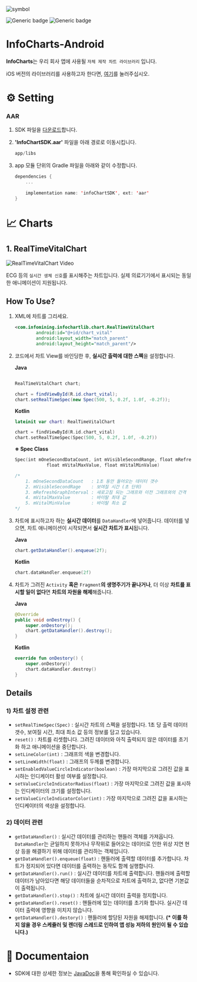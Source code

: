 ![symbol](https://user-images.githubusercontent.com/57319751/113797582-82c38780-978c-11eb-8c1a-443597935f4a.png)

![Generic badge](https://img.shields.io/badge/version-v1.0.0-blue.svg)
![Generic badge](https://img.shields.io/badge/API-+19-orange.svg)

# InfoCharts-Android

**InfoCharts**는 우리 회사 앱에 사용될 `자체 제작 차트 라이브러리` 입니다.

iOS 버전의 라이브러리를 사용하고자 한다면, [여기](https://github.com/infodevelop/iOSInfoChart)를 눌러주십시오.

# ⚙️ Setting

### AAR

1. SDK 파일을 [다운로드](https://www.dropbox.com/s/ms924qb14dsf5kc/InfoChartSDK_v1.0.0.aar?dl=0)합니다.

2. **'InfoChartSDK.aar'** 파일을 아래 경로로 이동시킵니다.

    ```kotlin
    app/libs
    ```

3. app 모듈 단위의 Gradle 파일을 아래와 같이 수정합니다.

    ```kotlin
    dependencies {
    	...
    		
    	implementation name: 'infoChartSDK', ext: 'aar'
    }
    ```

# 📈 Charts

## 1. RealTimeVitalChart


![RealTimeVitalChart Video](https://user-images.githubusercontent.com/57319751/113797689-b6061680-978c-11eb-98a9-de5ced40b574.gif)

ECG 등의 `실시간 생체 신호`를 표시해주는 차트입니다. 실제 의료기기에서 표시되는 동일한 애니메이션이 지원됩니다.

## How To Use?

1. XML에 차트를 그리세요.

    ```xml
    <com.infomining.infochartlib.chart.RealTimeVitalChart
            android:id="@+id/chart_vital"
            android:layout_width="match_parent"
            android:layout_height="match_parent"/>
    ```

2. 코드에서 차트 View를 바인딩한 후, **실시간 출력에 대한 스펙**을 설정합니다.

    **Java**

    ```java

    RealTimeVitalChart chart;

    chart = findViewById(R.id.chart_vital);
    chart.setRealTimeSpec(new Spec(500, 5, 0.2f, 1.0f, -0.2f));
    ```

    **Kotlin**

    ```kotlin
    lateinit var chart: RealTimeVitalChart

    chart = findViewById(R.id.chart_vital)
    chart.setRealTimeSpec(Spec(500, 5, 0.2f, 1.0f, -0.2f))
    ```

    **※ Spec Class**

    ```kotlin
    Spec(int mOneSecondDataCount, int mVisibleSecondRange, float mRefreshGraphInterval, 
    			float mVitalMaxValue, float mVitalMinValue)

    /*
    	1. mOneSecondDataCount   : 1초 동안 들어오는 데이터 갯수
    	2. mVisibleSecondRage    : 보여질 시간 (초 단위)
    	3. mRefreshGraphInterval : 새로고침 되는 그래프와 이전 그래프와의 간격
    	4. mVitalMaxValue        : 바이탈 최대 값
    	5. mVitalMinValue        : 바이탈 최소 값
    */
    ```

3. 차트에 표시하고자 하는 **실시간 데이터**를 `DataHandler`에 넣어줍니다. 데이터를 넣으면, 차트 애니메이션이 시작되면서 **실시간 차트가 표시**됩니다.

    **Java**

    ```java
    chart.getDataHandler().enqueue(2f);
    ```

    **Kotlin**

    ```kotlin
    chart.dataHandler.enqueue(2f)
    ```

4. 차트가 그려진 `Activity` **혹은** `Fragment`**의 생명주기가 끝나거나**, 더 이상 **차트를 표시할 일이 없다**면 **차트의 자원을 해제**해줍니다.

    **Java**

    ```java
    @Override
    public void onDestroy() {
    	super.onDestory();
    	chart.getDataHandler().destroy();
    }
    ```

    **Kotlin**

    ```kotlin
    override fun onDestory() {
    	super.onDestory()
    	chart.dataHandler.destroy()
    }
    ```

## Details

### 1) 차트 설정 관련

- `setRealTimeSpec(Spec)` : 실시간 차트의 스펙을 설정합니다. 1초 당 출력 데이터 갯수, 보여질 시간, 최대 최소 값 등의 정보를 담고 있습니다.
- `reset()` : 차트를 리셋합니다. 그려진 데이터와 아직 출력되지 않은 데이터를 초기화 하고 애니메이션을 중단합니다.
- `setLineColor(int)` : 그래프의 색을 변경합니다.
- `setLineWidth(float)` : 그래프의 두께를 변경합니다.
- `setEnabledValueCircleIndicator(boolean)` : 가장 마지막으로 그려진 값을 표시하는 인디케이터 활성 여부를 설정합니다.
- `setValueCircleIndicatorRadius(float)` : 가장 마지막으로 그려진 값을 표시하는 인디케이터의 크기를 설정합니다.
- `setValueCircleIndicatorColor(int)` : 가장 마지막으로 그려진 값을 표시하는 인디케이터의 색상을 설정합니다.

### 2) 데이터 관련

- `getDataHandler()` : 실시간 데이터를 관리하는 핸들러 객체를 가져옵니다. `DataHandler`는 균일하지 못하거나 무작위로 들어오는 데이터로 인한 위상 지연 현상 등을 해결하기 위해 데이터를 관리하는 객체입니다.
- `getDataHandler().enqueue(float)` : 핸들러에 출력할 데이터를 추가합니다. 차트가 정지되어 있다면 데이터를 출력하는 동작도 함께 실행합니다.
- `getDataHandler().run()` : 실시간 데이터를 차트에 출력합니다. 핸들러에 출력할 데이터가 남아있다면 해당 데이터들을 순차적으로 차트에 출력하고, 없다면 기본값이 출력됩니다.
- `getDataHandler().stop()` : 차트에 실시간 데이터 출력을 정지합니다.
- `getDataHandler().reset()` : 핸들러에 있는 데이터를 초기화 합니다. 실시간 데이터 출력에 영향을 미치지 않습니다.
- `getDataHandler().destory()` : 핸들러에 할당된 자원을 해제합니다. __(* 이를 하지 않을 경우 스케쥴러 및 렌더링 스레드로 인하여 앱 성능 저하의 원인이 될 수 있습니다.)__

# 📄 Documentaion
- SDK에 대한 상세한 정보는 [JavaDoc](https://infodevelop.github.io/AndroidInfoChart/)을 통해 확인하실 수 있습니다.

